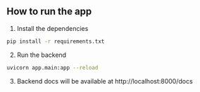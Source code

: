 ## How to run the app

1. Install the dependencies
```bash
pip install -r requirements.txt
```

2. Run the backend
```bash
uvicorn app.main:app --reload
```

3. Backend docs will be available at http://localhost:8000/docs
